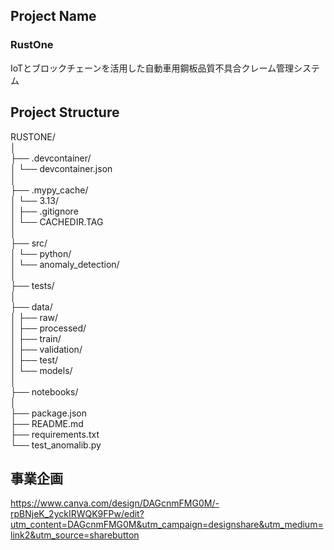 ## Project Name
### RustOne <br>
IoTとブロックチェーンを活用した自動車用鋼板品質不具合クレーム管理システム

## Project Structure
RUSTONE/ <br>
│ <br>
├── .devcontainer/ <br>
│   └── devcontainer.json <br>
│ <br>
├── .mypy_cache/ <br>
│   └── 3.13/ <br>
│       ├── .gitignore <br>
│       └── CACHEDIR.TAG <br>
│ <br>
├── src/ <br>
│   └── python/ <br>
│       └── anomaly_detection/ <br>
│ <br>
├── tests/ <br>
│ <br>
├── data/ <br>
│   ├── raw/ <br>
│   ├── processed/ <br>
│   ├── train/ <br>
│   ├── validation/ <br>
│   ├── test/ <br>
│   └── models/ <br>
│ <br>
├── notebooks/ <br>
│ <br>
├── package.json <br>
├── README.md <br>
├── requirements.txt <br>
└── test_anomalib.py <br>

## 事業企画
https://www.canva.com/design/DAGcnmFMG0M/-rpBNjeK_2yckIRWQK9FPw/edit?utm_content=DAGcnmFMG0M&utm_campaign=designshare&utm_medium=link2&utm_source=sharebutton